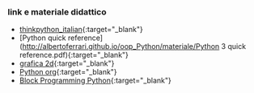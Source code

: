 ### link e materiale didattico
- [thinkpython_italian](http://albertoferrari.github.io/oop_Python/materiale/thinkpython_italian.pdf){:target="_blank"}
- [Python quick reference](http://albertoferrari.github.io/oop_Python/materiale/Python 3 quick reference.pdf){:target="_blank"}
- [grafica 2d](http://albertoferrari.github.io/oop_Python/materiale/g2d.zip){:target="_blank"}
- [Python org](https://www.python.org/){:target="_blank"}
- [Block Programming Python](https://think.cs.vt.edu/blockpy/){:target="_blank"}
